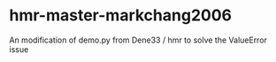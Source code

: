 # hmr-master-markchang2006
An modification of demo.py from Dene33 / hmr to solve the ValueError issue
